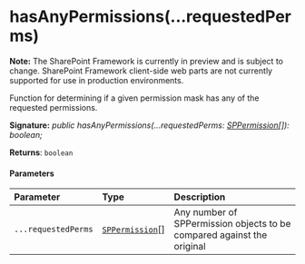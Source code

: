 # hasAnyPermissions(...requestedPerms)
**Note:** The SharePoint Framework is currently in preview and is subject to change. SharePoint Framework client-side web parts are not currently supported for use in production environments.



Function for determining if a given permission mask has any of the requested permissions.

**Signature:** _public hasAnyPermissions(...requestedPerms: [SPPermission](../sp-page-context/sppermission.md)[]): boolean;_

**Returns**: `boolean`





#### Parameters


| Parameter	   | Type    | Description |
|:-------------|:---------------|:------------|
| `...requestedPerms`    | [`SPPermission`](../sp-page-context/sppermission.md)[] | Any number of SPPermission objects to be compared against the original |


